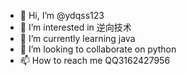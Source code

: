 - 👋 Hi, I’m @ydqss123
- 👀 I’m interested in 逆向技术
- 🌱 I’m currently learning java
- 💞️ I’m looking to collaborate on python
- 📫 How to reach me QQ3162427956

<!---
ydqss123/ydqss123 is a ✨ special ✨ repository because its `README.md` (this file) appears on your GitHub profile.
You can click the Preview link to take a look at your changes.
--->
